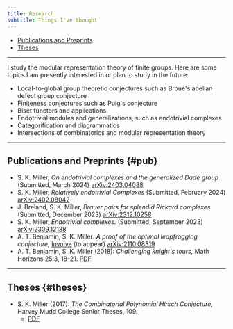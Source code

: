 ```yaml
---
title: Research
subtitle: Things I've thought
---
```


- [Publications and Preprints](#pub)
- [Theses](#theses)

---

I study the modular representation theory of finite groups. Here are some topics I am presently interested in or plan to study in the future:

- Local-to-global group theoretic conjectures such as Broue's abelian defect group conjecture
- Finiteness conjectures such as Puig's conjecture
- Biset functors and applications
- Endotrivial modules and generalizations, such as endotrivial complexes
- Categorification and diagrammatics
- Intersections of combinatorics and modular representation theory

---

## Publications and Preprints {#pub}

- S. K. Miller, *On endotrivial complexes and the generalized Dade group* (Submitted, March 2024) [arXiv:2403.04088](https://arxiv.org/abs/2403.04088)
- S. K. Miller, *Relatively endotrivial Complexes* (Submitted, February 2024) [arXiv:2402.08042](https://arxiv.org/abs/2402.08042)
- J. Breland, S. K. Miller, *Brauer pairs for splendid Rickard complexes* (Submitted, December 2023) [arXiv:2312.10258](https://arxiv.org/abs/2312.10258)
- S. K. Miller, *Endotrivial complexes.* (Submitted, September 2023) [arXiv:2309.12138](https://arxiv.org/abs/2309.12138)
- A. T. Benjamin, S. K. Miller: *A proof of the optimal leapfrogging conjecture,* [Involve](https://msp.org/soon/coming.php?jpath=involve) (to appear) [arXiv:2110.08319](https://arxiv.org/abs/2110.08319) 
- A. T. Benjamin, S. K. Miller (2018): *Challenging knight's tours,* Math Horizons 25:3, 18-21. [PDF](https://math.hmc.edu/benjamin/wp-content/uploads/sites/5/2019/06/Challenging-Knight%E2%80%99s-Tours.pdf)


---

## Theses {#theses}

- S. K. Miller (2017): *The Combinatorial Polynomial Hirsch Conjecture,* Harvey Mudd College Senior Theses, 109.
  - [PDF](https://scholarship.claremont.edu/cgi/viewcontent.cgi?article=1096&context=hmc_theses)



